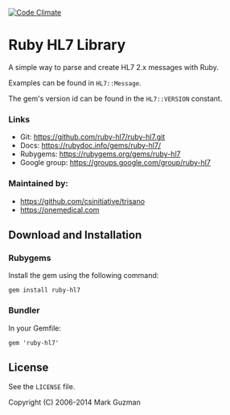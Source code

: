 [![Code Climate](https://api.codeclimate.com/v1/badges/c6ec2e1b166292a1a622/maintainability.png)](https://codeclimate.com/github/ruby-hl7/ruby-hl7)

# Ruby HL7 Library
A simple way to parse and create HL7 2.x messages with Ruby.

Examples can be found in `HL7::Message`.

The gem's version id can be found in the `HL7::VERSION` constant.

###  Links
* Git:          https://github.com/ruby-hl7/ruby-hl7.git
* Docs:         https://rubydoc.info/gems/ruby-hl7/
* Rubygems:     https://rubygems.org/gems/ruby-hl7
* Google group: https://groups.google.com/group/ruby-hl7

### Maintained by:

* https://github.com/csinitiative/trisano
* https://onemedical.com

## Download and Installation

###  Rubygems
Install the gem using the following command:

```
gem install ruby-hl7
```

### Bundler
In your Gemfile:

```
gem 'ruby-hl7'
```


## License
See the `LICENSE` file.

Copyright (C) 2006-2014 Mark Guzman
